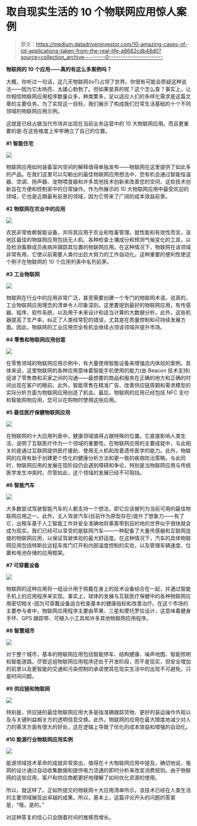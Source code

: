 # 取自现实生活的 10 个物联网应用惊人案例

> 原文：<https://medium.datadriveninvestor.com/10-amazing-cases-of-iot-applications-taken-from-the-real-life-a8682cdb48d0?source=collection_archive---------0----------------------->

**物联网的 10 个应用——真的有这么多案例吗？**

大概，你听过一句话，这几天物联网(IoT)占领了世界。你很有可能会质疑这种说法——因为它太响亮、太雄心勃勃了。但如果是真的呢？这个怎么查？事实上，让你相信物联网应用程序数量众多，种类繁多，足以适应人们的多样化需求是这篇文章的主要任务。为了实现这一目标，我们展示了构成我们日常生活基础的十个不同领域的物联网应用示例。

这就是已经占据当代市场并出现在当前业务运营中的 10 大物联网应用。而且更重要的是:在这些维度上牢牢确立了自己的位置。

**#1 智能住宅**

![](img/49517f6e5af40076d552336e60ddee82.png)

物联网应用如何装备室内空间的解释值得单独发布——物联网在这里提供了如此多的产品。在我们这里可以勾勒出的最佳物联网应用想法中，您有机会通过智能恒温器、空调、扬声器、宠物喂食器和许多其他技术创新来改善您的空间，这些技术创新旨在方便和控制家中的日常操作。作为所展示的 10 大物联网应用中最受欢迎的领域，它也是近期最有前景的领域，因为它带来了广阔的成本效益前景。

**#2 物联网在农业中的应用**

![](img/c02a8001dbac45ed0dcba8e894e06355.png)

农民非常依赖智能设备，并将其应用于农业和牲畜管理。就性能和有效性而言，该地区最佳的物联网应用包括无人机、各种检查土壤成分和预测气候变化的工具，以及检测畜群成员疾病并跟踪其位置的物联网应用。在这种情况下，物联网在该领域非常有用，它使以前需要人类付出巨大努力的工作自动化。这种重要的便利性使这个例子在物联网的 10 个应用列表中名列前茅。

**#3 工业物联网**

![](img/4a133d8a6cfb7d2f7a48ba3c52a15465.png)

物联网在行业中的应用非常广泛，甚至需要创建一个专门的物联网术语。说真的，工业物联网应用理念的清单令人印象深刻。这里要提到最好的物联网应用，有传感器、程序、软件系统，以及用于未来设计和适当计算的大数据分析。此外，这些机器提高了生产率，纠正了人类经常犯的错误，尤其是在质量控制和可持续发展方面。因此，物联网的工业应用完全有机会继续占领该领域并提升市场。

**#4 零售和物联网应用创意**

![](img/b0007a38195542c1be845d410136a896.png)

在零售领域的物联网应用示例中，有大量使用智能设备来增强店内体验的案例。具体来说，这里物联网的各种应用意味着智能手机使用的能力(由 Beacon 技术支持)促进了零售商和买家之间的沟通——最想要的商品和服务在正确的地方和正确的时间出现在客户的眼前。此外，智能零售在精准广告、改善供应链周期和需求模型的实际分析方面为物联网应用创造了机会。最后，物联网的应用已经包括 NFC 支付和智能购物应用，您可以在购物时使用这些应用。

**#5 最佳医疗保健物联网应用**

![](img/c29dba3b0a4f08b380f4b6a26a554d10.png)

在物联网的十大应用列表中，健康领域值得占据特殊的位置。它直接影响人类生活，说明了互联医疗作为一个领域的重要性。在物联网应用的主要成就中，与此相关的是通过互联网提供医疗援助、使用无人机和改善遗传医学的能力。此外，物联网的应用有助于创建更个性化的健康分析方法和更一致的疾病防治策略。与此同时，物联网应用的发展在现阶段仍会遇到障碍和争论，特别是当物联网应用与传统医学发生冲突时。尽管如此，这个领域的发展已经不可阻挡。

**#6 智能汽车**

![](img/2e73c1101ef2e34ff93a4f045f1c502b.png)

大多数尝试驾驶智能汽车的人都支持一个想法，即它应该被列为当前可用的最佳物联网应用之一。此外，无人驾驶汽车(目前作为原型存在)提升了想象力——有了它，出租车基于人工智能工作并安全准确地将乘客带到目的地的世界似乎很快就会成为现实。我们已经可以享受的是联网汽车——一种配备了大量传感器和互联网连接的物联网应用，以保证驾驶体验的最大舒适度。在这种情况下，汽车的具体物联网应用包括特斯拉远程车库门打开和内部温度控制的实验，以及管理车辆速度、位置和电池存储的应用框架。

**#7 可穿戴设备**

![](img/b0e1ab60bb0812ff25b3a00c43329ba5.png)

物联网的这种应用将一组设计用于佩戴在身上的技术设备结合在一起，并通过智能手机上的应用程序来实现。事实上，球体的发展与互联医疗保健中的各种物联网应用密切相关-因为可穿戴设备适合检查基本的健康指标和改善治疗。在这个市场的主要参与者中，物联网应用程序主要由苹果、三星和摩托罗拉设计，这意味着健身手环、GPS 跟踪带、可植入小工具和许多其他物联网应用程序。

**#8 智慧城市**

![](img/c5a9b9ef5034ba36ba99f8726f92af7a.png)

对于整个城市，基本的物联网应用包括智能停车、结构健康、噪声地图、智能照明和智能道路。尽管这组物联网应用程序还处于开发阶段，而不是现实，但安全增加的前景以及更智能的交通和污染控制的承诺使其在现实生活中的出现不可避免。只是时间问题。

**#9 供应链和物联网**

![](img/5d428dcb632d7187b97f216f0a3c477b.png)

特别是，供应链的最佳物联网应用大多是指准确跟踪货物、更好的装运操作外观以及与关键利益相关方的透明信息交换。此外，物联网的应用在最大限度地减少对人力的需求方面有很大的好处，这在逻辑上导致了优化的成本效益和增强的自动化。

**#10 能源行业物联网应用实例**

![](img/e77adfa6f68988be48f6d395b8627042.png)

能源领域技术革命的成就非常突出，值得在十大物联网应用中提及。确切地说，电网的设计通过自动收集数据和提供电力流通的即时分析来改变消费规则。由于物联网的这些应用，客户和供应商都更好地理解了如何优化资源的使用。

所以，就这样了。正如所提交的物联网十大应用清单所示，该技术已经在人类生活的主要领域展现出卓越的成果。所以，基本上，这篇评论开头的问题的答案是，“哦，是的。”

对这种答复的信心只会随着时间的推移而增长。